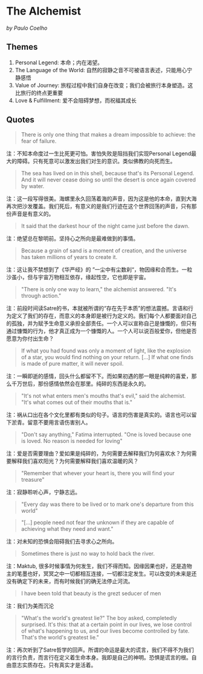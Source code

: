 # The Alchemist

*by Paulo Coelho*

## Themes

1. Personal Legend: 本命；内在渴望。
2. The Language of the World: 自然的寂静之音不可被语言表述，只能用心宁静感悟
3. Value of Journey: 旅程过程中我们自身在改变；我们会被旅行本身塑造。这比旅行的终点更重要
4. Love & Fulfillment: 爱不会阻碍梦想，而祝福其成长


## Quotes

> There is only one thing that makes a dream impossible to achieve: the fear of failure. 

注：不知本命度过一生比死更可怕。害怕失败是阻挡我们实现Personal Legend最大的障碍。只有死意可以激发出我们对生的意识。类似佛教的向死而生。

> The sea has lived on in this shell, because that's its Personal Legend. And it will never cease doing so until the desert is once again covered by water.

注：这一段写得很美。海螺里永久回荡着海的声音，因为这是他的本命，直到大海再次把沙发覆盖。我们死后，有意义的是我们行迹在这个世界回荡的声音，只有那份声音是有意义的。

> It said that the darkest hour of the night came just before the dawn.

注：绝望总在黎明前。坚持心之所向是最难做到的事情。

> Because a grain of sand is a moment of creation, and the universe has taken millions of years to create it.

注：这让我不禁想到了《华严经》的 ”一尘中有尘数刹“，物因缘和合而生。一粒沙虽小，但与宇宙万物相互依存，缘起性空，它也即是宇宙。

> "There is only one way to learn," the alchemist answered. "It's through action."

注：前段时间读Satre的书，本就被所谓的“存在先于本质”的想法震撼。言语和行为定义了我们的存在，而意义的本身即是被行为定义的。我们每个人都要面对自己的孤独，并为赋予生命意义承担全部责任。一个人可以宣称自己是慷慨的，但只有通过慷慨的行为，他才真正成为一个慷慨的人。一个人可以说百般爱你，但他是否愿意为你付出生命？

> If what you had found was only a moment of light, like the explosion of a star, you would find nothing on your return. [...] If what one finds is made of pure matter, it will never spoil. 

注：一瞬即逝的感情，回头什么都留不下。而如果初遇的那一眼是纯粹的喜爱，那么千万世后，那份感情依然会在那里。纯碎的东西是永久的。

> "It's not what enters men's mouths that's evil," said the alchemist. "It's what comes out of their mouths that is."

注：祸从口出在各个文化里都有类似的句子。语言的伤害是真实的。语言也可以留下淤青。留意不要用言语伤害别人。

> "Don't say anything," Fatima interrupted. "One is loved because one is loved. No reason is needed for loving" 

注：爱是否需要理由？爱如果是纯碎的，为何需要去解释我们为何喜欢水？为何需要解释我们喜欢阳光？为何需要解释我们喜欢温暖的风？

> "Remember that whever your heart is, there you will find your treasure" 

注：寂静聆听心声，宁静志远。

> "Every day was there to be lived or to mark one's departure from this world"

> "[...] people need not fear the unknown if they are capable of achieving what they need and want."

注：对未知的恐惧会阻碍我们去寻求心之所向。

> Sometimes there is just no way to hold back the river.

注：Maktub, 很多时候事情为何发生，我们不得而知。因缘因果也好，还是造物主的笔墨也好，冥冥之中一切都相互连接，一切都注定发生。可以改变的未来是还没有确定下的未来，而有时候我们的确无法停止河流。

> I have been told that beauty is the grezt seducer of men

注：我们为美而沉沦

> "What's the world's greatest lie?" The boy asked, completedly surprised. 
> It's this: that at a certain point in our lives, we lose control of what's happening to us, and our lives become controlled by fate. That's the world's greatest lie."

注：再次听到了Satre哲学的回声。所谓的命运是最大的谎言，我们不得不为我们的言行负责，而言行在定义着生命本身。我即是自己的神明。恐惧是谎言的根。自由意志实质存在。只有真实才是活着。






